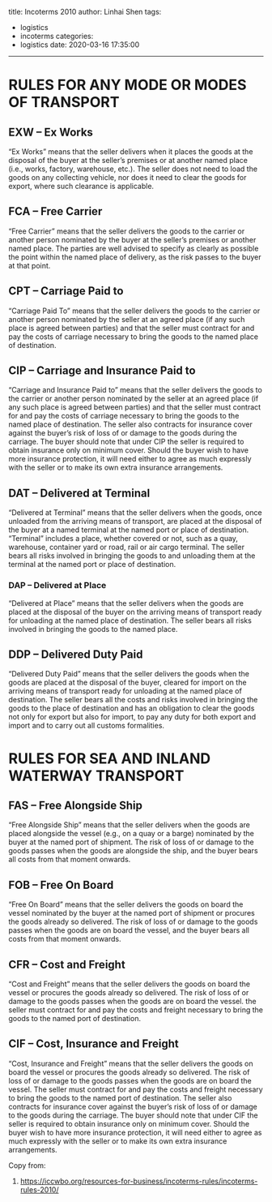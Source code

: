 title: Incoterms 2010
author: Linhai Shen
tags:
  - logistics
  - incoterms
categories:
  - logistics
date: 2020-03-16 17:35:00
---
# RULES FOR ANY MODE OR MODES OF TRANSPORT
## EXW – Ex Works
“Ex Works” means that the seller delivers when it places the goods at the disposal of the buyer at the seller’s premises or at another named place (i.e., works, factory, warehouse, etc.). The seller does not need to load the goods on any collecting vehicle, nor does it need to clear the goods for export, where such clearance is applicable.
## FCA – Free Carrier
“Free Carrier” means that the seller delivers the goods to the carrier or another person nominated by the buyer at the seller’s premises or another named place. The parties are well advised to specify as clearly as possible the point within the named place of delivery, as the risk passes to the buyer at that point.
## CPT – Carriage Paid to
“Carriage Paid To” means that the seller delivers the goods to the carrier or another person nominated by the seller at an agreed place (if any such place is agreed between parties) and that the seller must contract for and pay the costs of carriage necessary to bring the goods to the named place of destination.
## CIP – Carriage and Insurance Paid to
“Carriage and Insurance Paid to” means that the seller delivers the goods to the carrier or another person nominated by the seller at an agreed place (if any such place is agreed between parties) and that the seller must contract for and pay the costs of carriage necessary to bring the goods to the named place of destination. The seller also contracts for insurance cover against the buyer’s risk of loss of or damage to the goods during the carriage. The buyer should note that under CIP the seller is required to obtain insurance only on minimum cover. Should the buyer wish to have more insurance protection, it will need either to agree as much expressly with the seller or to make its own extra insurance arrangements.
## DAT – Delivered at Terminal
“Delivered at Terminal” means that the seller delivers when the goods, once unloaded from the arriving means of transport, are placed at the disposal of the buyer at a named terminal at the named port or place of destination. “Terminal” includes a place, whether covered or not, such as a quay, warehouse, container yard or road, rail or air cargo terminal. The seller bears all risks involved in bringing the goods to and unloading them at the terminal at the named port or place of destination.
### DAP – Delivered at Place
“Delivered at Place” means that the seller delivers when the goods are placed at the disposal of the buyer on the arriving means of transport ready for unloading at the named place of destination. The seller bears all risks involved in bringing the goods to the named place.
## DDP – Delivered Duty Paid
“Delivered Duty Paid” means that the seller delivers the goods when the goods are placed at the disposal of the buyer, cleared for import on the arriving means of transport ready for unloading at the named place of destination. The seller bears all the costs and risks involved in bringing the goods to the place of destination and has an obligation to clear the goods not only for export but also for import, to pay any duty for both export and import and to carry out all customs formalities.
# RULES FOR SEA AND INLAND WATERWAY TRANSPORT
## FAS – Free Alongside Ship
“Free Alongside Ship” means that the seller delivers when the goods are placed alongside the vessel (e.g., on a quay or a barge) nominated by the buyer at the named port of shipment. The risk of loss of or damage to the goods passes when the goods are alongside the ship, and the buyer bears all costs from that moment onwards.
## FOB – Free On Board
“Free On Board” means that the seller delivers the goods on board the vessel nominated by the buyer at the named port of shipment or procures the goods already so delivered. The risk of loss of or damage to the goods passes when the goods are on board the vessel, and the buyer bears all costs from that moment onwards.
## CFR – Cost and Freight
“Cost and Freight” means that the seller delivers the goods on board the vessel or procures the goods already so delivered. The risk of loss of or damage to the goods passes when the goods are on board the vessel. the seller must contract for and pay the costs and freight necessary to bring the goods to the named port of destination.
## CIF – Cost, Insurance and Freight
“Cost, Insurance and Freight” means that the seller delivers the goods on board the vessel or procures the goods already so delivered. The risk of loss of or damage to the goods passes when the goods are on board the vessel. The seller must contract for and pay the costs and freight necessary to bring the goods to the named port of destination. The seller also contracts for insurance cover against the buyer’s risk of loss of or damage to the goods during the carriage. The buyer should note that under CIF the seller is required to obtain insurance only on minimum cover. Should the buyer wish to have more insurance protection, it will need either to agree as much expressly with the seller or to make its own extra insurance arrangements.

Copy from:
1. https://iccwbo.org/resources-for-business/incoterms-rules/incoterms-rules-2010/